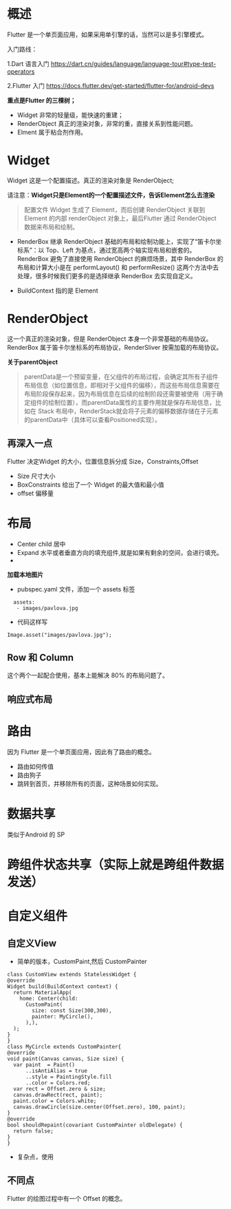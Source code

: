 # 概述

Flutter 是一个单页面应用，如果采用单引擎的话，当然可以是多引擎模式。

入门路线：

1.Dart 语言入门 https://dart.cn/guides/language/language-tour#type-test-operators

2.Flutter 入门 https://docs.flutter.dev/get-started/flutter-for/android-devs

**重点是Flutter 的三棵树；**
  
-  Widget 非常的轻量级，能快速的重建；
-  RenderObject 真正的渲染对象，非常的重，直接关系到性能问题。
- Elment 属于粘合剂作用。

# Widget

Widget 这是一个配置描述。真正的渲染对象是 RenderObject;

请注意：**Widget只是Element的一个配置描述文件，告诉Element怎么去渲染**

> 配置文件 Widget 生成了 Element，而后创建 RenderObject 关联到 Element 的内部 renderObject 对象上，最后Flutter 通过 RenderObject 数据来布局和绘制。

- RenderBox
继承 RenderObject 基础的布局和绘制功能上，实现了“笛卡尔坐标系”：以 Top、Left 为基点，通过宽高两个轴实现布局和嵌套的。RenderBox 避免了直接使用 RenderObject 的麻烦场景，其中 RenderBox 的布局和计算大小是在 performLayout() 和 performResize() 这两个方法中去处理，很多时候我们更多的是选择继承 RenderBox 去实现自定义。


- BuildContext 指的是 Element

# RenderObject

这一个真正的渲染对象，但是 RenderObject 本身一个非常基础的布局协议。RenderBox 属于笛卡尔坐标系的布局协议，RenderSliver 按需加载的布局协议。


**关于parentObject**
>parentData是一个预留变量，在父组件的布局过程，会确定其所有子组件布局信息（如位置信息，即相对于父组件的偏移），而这些布局信息需要在布局阶段保存起来，因为布局信息在后续的绘制阶段还需要被使用（用于确定组件的绘制位置），而parentData属性的主要作用就是保存布局信息，比如在 Stack 布局中，RenderStack就会将子元素的偏移数据存储在子元素的parentData中（具体可以查看Positioned实现）。



## 再深入一点

Flutter 决定Widget 的大小，位置信息拆分成 Size，Constraints,Offset

- Size 尺寸大小
- BoxConstraints  给出了一个 Widget 的最大值和最小值
- offset 偏移量

# 布局

 - Center  child 居中
 - Expand  水平或者垂直方向的填充组件,就是如果有剩余的空间，会进行填充。
 - 

 **加载本地图片**

 -  pubspec.yaml 文件，添加一个 assets 标签
  
  ```
    assets:
     - images/pavlova.jpg
  ```

- 代码这样写

```
Image.asset("images/pavlova.jpg");
```

## Row 和 Column  

这个两个一起配合使用，基本上能解决 80% 的布局问题了。

## 响应式布局

# 路由

因为 Flutter 是一个单页面应用，因此有了路由的概念。

- 路由如何传值
- 路由狗子
- 跳转到首页，并移除所有的页面，这种场景如何实现。


# 数据共享

类似于Android  的 SP

# 跨组件状态共享（实际上就是跨组件数据发送）

# 自定义组件

## 自定义View 

 -  简单的版本，CustomPaint,然后 CustomPainter
  
  ```
  class CustomView extends StatelessWidget {
  @override
  Widget build(BuildContext context) {
    return MaterialApp(
      home: Center(child:
        CustomPaint(
          size: const Size(300,300),
          painter: MyCircle(),
        ),),
    );
  }
}
class MyCircle extends CustomPainter{
  @override
  void paint(Canvas canvas, Size size) {
    var paint  = Paint()
        ..isAntiAlias = true
        ..style = PaintingStyle.fill
        ..color = Colors.red;
    var rect = Offset.zero & size;
    canvas.drawRect(rect, paint);
    paint.color = Colors.white;
    canvas.drawCircle(size.center(Offset.zero), 100, paint);
  }
  @override
  bool shouldRepaint(covariant CustomPainter oldDelegate) {
    return false;
  }
}
  ```

- 复杂点，使用


##  不同点


Flutter 的绘图过程中有一个 Offset 的概念。



